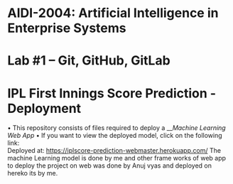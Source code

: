 # AIDI-2004: Artificial Intelligence in Enterprise Systems  
# Lab #1 – Git, GitHub, GitLab


# IPL First Innings Score Prediction - Deployment
• This repository consists of files required to deploy a ___Machine Learning Web App_
• If you want to view the deployed model, click on the following link:<br />
Deployed at: https://iplscore-prediction-webmaster.herokuapp.com/
The machine Learning model is done by me and other frame works of web app to deploy the project on web was done by Anuj vyas and deployed on hereko its by me.
